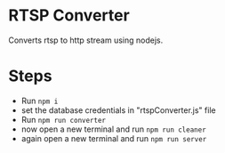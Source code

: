 # RTSP  Converter
Converts rtsp to http stream using nodejs.


# Steps

- Run `npm i`
- set the database credentials in "rtspConverter.js" file
- Run `npm run converter`
- now open a new terminal and run `npm run cleaner`
- again open a new terminal and run `npm run server`
